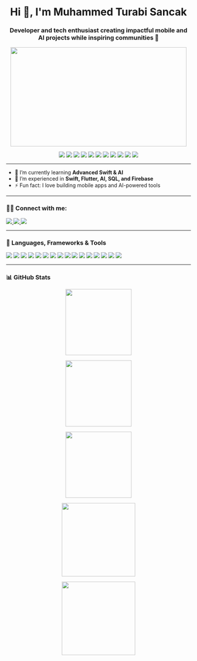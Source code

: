<h1 align="center">Hi 👋, I'm Muhammed Turabi Sancak</h1>
<h3 align="center">Developer and tech enthusiast creating impactful mobile and AI projects while inspiring communities 🌟</h3>

<div align="center">
  <img width="480" height="270" src="https://github.com/muhammedturabisancak/muhammedturabisancak/blob/main/happy.gif?raw=true">
</div>

<p align="center">
  <img src="https://img.shields.io/badge/Code-Swift-orange?style=for-the-badge&logo=swift&logoColor=white"/>
  <img src="https://img.shields.io/badge/Code-Flutter-blue?style=for-the-badge&logo=flutter&logoColor=white"/>
  <img src="https://img.shields.io/badge/Code-Python-3776AB?style=for-the-badge&logo=python&logoColor=white"/>
  <img src="https://img.shields.io/badge/Code-Java-red?style=for-the-badge&logo=java&logoColor=white"/>
  <img src="https://img.shields.io/badge/DB-MSSQL-CC2927?style=for-the-badge&logo=microsoftsqlserver&logoColor=white"/>
  <img src="https://img.shields.io/badge/DB-Oracle_SQL-F80000?style=for-the-badge&logo=oracle&logoColor=white"/>
  <img src="https://img.shields.io/badge/Cloud-Firebase-FFCA28?style=for-the-badge&logo=firebase&logoColor=black"/>
  <img src="https://img.shields.io/badge/Tools-Git-F05032?style=for-the-badge&logo=git&logoColor=white"/>
  <img src="https://img.shields.io/badge/Tools-Docker-2496ED?style=for-the-badge&logo=docker&logoColor=white"/>
  <img src="https://img.shields.io/badge/BI-MicroStrategy-FF0000?style=for-the-badge&logo=microstrategy&logoColor=white"/>
  <img src="https://img.shields.io/badge/OS-Linux-FCC624?style=for-the-badge&logo=linux&logoColor=black"/>
</p>

---

- 🌱 I’m currently learning **Advanced Swift & AI**
- 💼 I’m experienced in **Swift, Flutter, AI, SQL, and Firebase**
- ⚡ Fun fact: I love building mobile apps and AI-powered tools

---

### 🧑‍💻 Connect with me:
<p align="left">
  <a href="https://www.linkedin.com/in/muhammedturabisancak/" target="_blank">
    <img src="https://img.shields.io/badge/LinkedIn-blue?style=for-the-badge&logo=linkedin&logoColor=white" />
  </a>
  <a href="mailto:muhammedturabisancak@gmail.com" target="_blank">
    <img src="https://img.shields.io/badge/Email-D14836?style=for-the-badge&logo=gmail&logoColor=white" />
  </a>
  <a href="https://medium.com/@muhammedturabisancak" target="_blank">
    <img src="https://img.shields.io/badge/Medium-black?style=for-the-badge&logo=medium&logoColor=white" />
  </a>
</p>

---

### 🧰 Languages, Frameworks & Tools

<p align="left">
  <!-- Code -->
  <img src="https://img.shields.io/badge/Swift-F05138?style=for-the-badge&logo=swift&logoColor=white"/>
  <img src="https://img.shields.io/badge/SwiftUI-0D96F6?style=for-the-badge&logo=swift&logoColor=white"/>
  <img src="https://img.shields.io/badge/UIKit-2396F3?style=for-the-badge&logo=apple&logoColor=white"/>
  <img src="https://img.shields.io/badge/Flutter-02569B?style=for-the-badge&logo=flutter&logoColor=white"/>
  <img src="https://img.shields.io/badge/Python-3776AB?style=for-the-badge&logo=python&logoColor=white"/>

  <!-- DB / Cloud -->
  <img src="https://img.shields.io/badge/MSSQL-CC2927?style=for-the-badge&logo=microsoftsqlserver&logoColor=white"/>
  <img src="https://img.shields.io/badge/Oracle_SQL-F80000?style=for-the-badge&logo=oracle&logoColor=white"/>
  <img src="https://img.shields.io/badge/Firebase-FFCA28?style=for-the-badge&logo=firebase&logoColor=black"/>

  <!-- Tools -->
  <img src="https://img.shields.io/badge/Xcode-147EFB?style=for-the-badge&logo=xcode&logoColor=white"/>
  <img src="https://img.shields.io/badge/Git-F05032?style=for-the-badge&logo=git&logoColor=white"/>
  <img src="https://img.shields.io/badge/GitHub-181717?style=for-the-badge&logo=github&logoColor=white"/>
  <img src="https://img.shields.io/badge/Docker-2496ED?style=for-the-badge&logo=docker&logoColor=white"/>
  <img src="https://img.shields.io/badge/MicroStrategy-FF0000?style=for-the-badge&logo=microstrategy&logoColor=white"/>
  <img src="https://img.shields.io/badge/Linux-FCC624?style=for-the-badge&logo=linux&logoColor=black"/>

  <!-- Meta -->
  <img src="https://img.shields.io/badge/Architecture-MVVM%20|%20Clean%20|%20VIPER-555?style=for-the-badge"/>
  <img src="https://img.shields.io/badge/Networking-REST%20|%20JSON%20|%20URLSession-555?style=for-the-badge"/>
</p>


---

### 📊 GitHub Stats

<p align="center">
  <!-- Genel GitHub istatistikleri -->
  <img src="https://github-readme-stats.vercel.app/api?username=muhammedturabisancak&show_icons=true&theme=radical&hide_border=true&count_private=true&include_all_commits=true&cache_seconds=7200" height="180em" />
</p>

<p align="center">
  <!-- En çok kullanılan diller (MATLAB ve Ruby gizlendi) -->
  <img src="https://github-readme-stats.vercel.app/api/top-langs/?username=muhammedturabisancak&layout=compact&langs_count=8&hide=matlab,ruby&theme=radical&hide_border=true&cache_seconds=7200" height="180em" />
</p>

<p align="center">
  <!-- Commit serisi -->
  <img src="https://github-readme-streak-stats.herokuapp.com?user=muhammedturabisancak&theme=radical&hide_border=true&cache_seconds=7200" height="180em" />
</p>

<p align="center">
  <!-- Profil detay kartı -->
  <img src="https://github-profile-summary-cards.vercel.app/api/cards/profile-details?username=muhammedturabisancak&theme=radical" height="200em" />
</p>

<p align="center">
  <!-- Üretken saatler -->
  <img src="https://github-profile-summary-cards.vercel.app/api/cards/productive-time?username=muhammedturabisancak&theme=radical" height="200em" />
</p>


